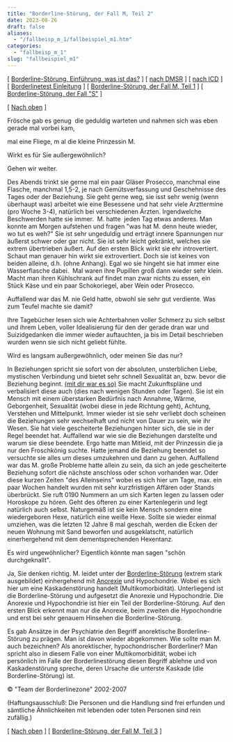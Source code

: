 ```yaml
---
title: "Borderline-Störung, der Fall M, Teil 2"
date: 2023-08-26
draft: false
aliases:
  - "/fallbeisp_m_1/fallbeispiel_m1.htm"
categories:
  - "fallbeisp_m_1"
slug: "fallbeispiel_m1"
---
```


[ [Borderline-Störung, Einführung, was ist das?](../bord/bord1/bord1.html) ] [ [nach DMSR](../bord/bord4/dmsr.html) ] [ [nach ICD](../bord/bord2/stoerung_f60_31_borderline.html) ] [ [Borderlinetest Einleitung](../bord/bord_test/einleitung_bps_test.html) ] [ [Borderline-Störung, der Fall M, Teil 1](fallbeispiel_m.htm) ] [ [Borderline-Störung, der Fall "S"](../der_fall_s/der_fall_s.htm) ]

[ [Nach oben](fallbeispiel_m.htm) ]

Frösche gab es genug  die
geduldig warteten und
nahmen sich was eben gerade mal vorbei kam,

mal eine Fliege, m al die kleine Prinzessin M.

Wirkt es für Sie außergewöhnlich?

Gehen wir weiter.

Des Abends trinkt sie gerne
mal ein paar Gläser Prosecco, manchmal eine Flasche, manchmal 1,5-2, je nach
Gemütsverfassung und Geschehnisse des Tages oder der Beziehung. Sie geht gerne weg, sie
isst sehr
wenig (wenn überhaupt was) arbeitet wie eine Besessene und hat sehr viele
Arzttermine (pro Woche 3-4), natürlich bei
verschiedenen Ärzten. Irgendwelche Beschwerden hatte sie immer.  M.
hatte  jeden Tag etwas anderes. Man konnte am Morgen aufstehen und
fragen "was hat M. denn heute wieder, wo tut es weh?" Sie ist sehr ungeduldig und erträgt innere
Spannungen nur äußerst schwer oder gar nicht. Sie ist sehr leicht gekränkt,
welches sie extrem übertrieben äußert. Auf den ersten Blick wirkt sie ehr
introvertiert. Schaut man genauer hin wirkt sie extrovertiert. Doch sie ist
keines von beiden alleine, d.h. (ohne Anhang). Egal wo sie hingeht sie hat
immer eine Wasserflasche dabei.  Mal waren ihre Pupillen groß dann wieder
sehr klein. Macht man ihren Kühlschrank
auf findet man zwar nichts zu essen, ein Stück Käse und ein paar Schokoriegel,
aber Wein oder Prosecco.

Auffallend war das M. nie Geld
hatte, obwohl sie sehr gut verdiente. Was zum Teufel machte sie damit?

Ihre Tagebücher lesen sich
wie Achterbahnen voller Schmerz zu sich selbst und ihrem Leben, voller
Idealisierung für den der gerade dran war und  Suizidgedanken die immer
wieder auftauchten, ja bis im Detail beschrieben wurden wenn sie sich nicht
geliebt fühlte.

Wird es langsam außergewöhnlich,
oder meinen Sie das nur?

In Beziehungen spricht sie
sofort von der absoluten, unsterblichen Liebe, mystischen Verbindung und bietet sehr schnell
Sexualität an, bzw. bevor die Beziehung beginnt. [(mit
dir war es so)](https://blz.borderliner.ch/beziehung/beziehung2/beziehung2.htm) Sie macht Zukunftspläne und
verbalisiert diese auch (dies nach wenigen Stunden oder Tagen). Sie ist ein
Mensch mit einem überstarken Bedürfnis nach Annahme, Wärme, Geborgenheit,
Sexualität (wobei diese in jede Richtung geht), Achtung, Verstehen und Mittelpunkt. Immer wieder ist sie sehr
verliebt doch scheinen die Beziehungen sehr wechselhaft und nicht von Dauer zu
sein, wie ihr Wesen. Sie hat viele gescheiterte Beziehungen hinter sich, die sie
in der Regel beendet hat. Auffallend war wie sie die Beziehungen darstellte und
warum sie diese beendete. Ergo hatte man Mitleid, mit der Prinzessin die ja nur
den Froschkönig suchte. Hatte jemand die Beziehung beendet so versuchte sie
alles um dieses umzukehren und dann zu gehen. Auffallend war das M. große Probleme hatte allein zu sein, da sich an jede gescheiterte Beziehung sofort die
nächste anschloss oder schon vorhanden war. Oder diese kurzen Zeiten "des
Alleinseins" wobei es sich hier um Tage, max. ein paar Wochen handelt
wurden mit sehr kurzfristigen Affären oder Stands überbrückt. Sie ruft 0190
Nummern an um sich Karten legen zu lassen oder Horoskope zu hören. Geht des
öfteren zu einer Kartenlegerin und legt natürlich auch selbst. Naturgemäß
ist sie kein Mensch sondern eine wiedergeboren Hexe, natürlich eine weiße
Hexe. Sollte sie wieder einmal umziehen, was die letzten 12 Jahre 8 mal geschah,
werden die Ecken der neuen Wohnung mit Sand beworfen und ausgeklatscht,
natürlich einerhergehend mit dem dementsprechenden Hexentanz.

Es wird ungewöhnlicher? Eigentlich
könnte man sagen "schön durchgeknallt".

Ja,
Sie denken richtig. M. leidet unter der [Borderline-Störung](https://blz.borderliner.ch/bord/bord1/bord1.html) (extrem stark
ausgebildet) einhergehend mit [Anorexie](https://blz.borderliner.ch/ess/esst1.html) und Hypochondrie. Wobei es sich hier um
eine Kaskadenstörung handelt (Multikomorbidität). Unterliegend ist die
Borderline-Störung und
aufgesetzt die Anorexie und Hypochondrie. Die Anorexie und Hypochondrie ist hier
ein Teil der Borderline-Störung. Auf den ersten Blick erkennt man nur die
Anorexie, beim zweiten die Hypochondrie und erst bei sehr genauem Hinsehen die
Borderline-Störung.

Es gab Ansätze in der
Psychiatrie den Begriff anorektische Borderline-Störung zu prägen. Man ist
davon wieder abgekommen. Wie sollte man M. auch bezeichnen? Als anorektischer,
hypochondrischer Borderliner? Man spricht also in diesem Falle von einer
Multikomorbidität, wobei ich persönlich im Falle der Borderlinestörung diesen
Begriff ablehne und von  Kaskadenstörung spreche, deren Ursache die unterste Kaskade
(die Borderline-Störung) ist.

© "Team der Borderlinezone"
  2002-2007

(Haftungsausschluß: Die Personen und die
Handlung sind frei erfunden und sämtliche Ähnlichkeiten mit lebenden
oder toten Personen sind rein zufällig.)

[ [Nach oben](fallbeispiel_m.htm) ] [ [Borderline-Störung, der Fall M, Teil 3](fallbeispiel_m2.htm) ]
